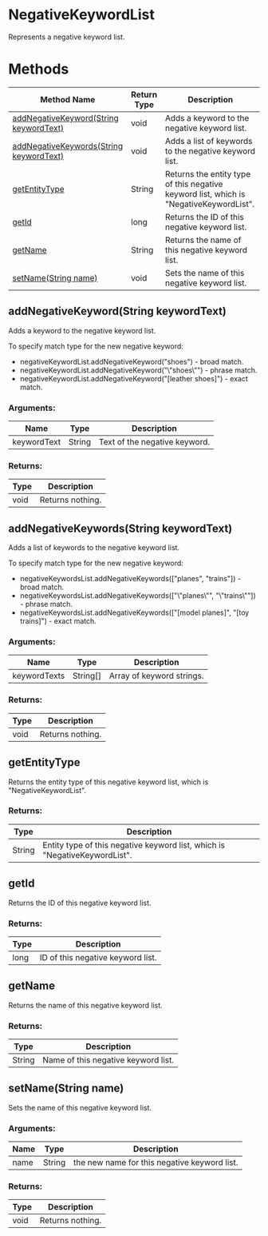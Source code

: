 # NegativeKeywordList
Represents a negative keyword list.
# Methods
|Method Name|Return Type|Description|
|-|-|-
[addNegativeKeyword(String keywordText)](#addnegativekeyword~string-keywordtext~)|void|Adds a keyword to the negative keyword list.
[addNegativeKeywords(String keywordText)](#addnegativekeywords~string-keywordtext~)|void|Adds a list of keywords to the negative keyword list.
[getEntityType](#getentitytype)|String|Returns the entity type of this negative keyword list, which is "NegativeKeywordList".<br />
[getId](#getid)|long|Returns the ID of this negative keyword list.<br />
[getName](#getname)|String|Returns the name of this negative keyword list.<br />
[setName(String name)](#setname~string-name~)|void|Sets the name of this negative keyword list.<br />

## <a name="addnegativekeyword~string-keywordtext~"></a>addNegativeKeyword(String keywordText)
Adds a keyword to the negative keyword list.

To specify match type for the new negative keyword:

- negativeKeywordList.addNegativeKeyword("shoes") - broad match.
- negativeKeywordList.addNegativeKeyword("\\"shoes\\"") - phrase match.
- negativeKeywordList.addNegativeKeyword("[leather shoes]") - exact match.

### Arguments:
|Name|Type|Description|
|-|-|-
keywordText|String|Text of the negative keyword.
### Returns:
|Type|Description|
|-|-
void|Returns nothing.

## <a name="addnegativekeywords~string-keywordtext~"></a>addNegativeKeywords(String keywordText)
Adds a list of keywords to the negative keyword list.

To specify match type for the new negative keyword:

- negativeKeywordsList.addNegativeKeywords(["planes", "trains"]) - broad match.
- negativeKeywordsList.addNegativeKeywords(["\\"planes\\"", "\\"trains\\""]) - phrase match.
- negativeKeywordsList.addNegativeKeywords(["[model planes]", "[toy trains]") - exact match.


### Arguments:
|Name|Type|Description|
|-|-|-
keywordTexts|String[]|Array of keyword strings.
### Returns:
|Type|Description|
|-|-
void|Returns nothing.

## <a name="getentitytype"></a>getEntityType
Returns the entity type of this negative keyword list, which is "NegativeKeywordList".



### Returns:
|Type|Description|
|-|-
String|Entity type of this negative keyword list, which is "NegativeKeywordList".

## <a name="getid"></a>getId
Returns the ID of this negative keyword list.

### Returns:
|Type|Description|
|-|-
long|ID of this negative keyword list.

## <a name="getname"></a>getName
Returns the name of this negative keyword list.

### Returns:
|Type|Description|
|-|-
String|Name of this negative keyword list.

## <a name="setname~string-name~"></a>setName(String name)
Sets the name of this negative keyword list.


### Arguments:
|Name|Type|Description|
|-|-|-
name|String|the new name for this negative keyword list.
### Returns:
|Type|Description|
|-|-
void|Returns nothing.

